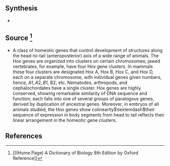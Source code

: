 ## Synthesis
- 
## Source [^1]
- A class of homeotic genes that control development of structures along the head-to-tail (anteroposterior) axis of a wide range of animals. The Hox genes are organized into clusters on certain chromosomes; jawed vertebrates, for example, have four Hox gene clusters. In mammals these four clusters are designated Hox A, Hox B, Hox C, and Hox D, each on a separate chromosome, with individual genes given numbers, hence, $A 1, A 2, B 1$, B2, etc. Nematodes, arthropods, and cephalochordates have a single cluster. Hox genes are highly conserved, showing remarkable similarity of DNA sequence and function; each falls into one of several groups of paralogous genes, derived by duplication of ancestral genes. Moreover, in embryos of all animals studied, the Hox genes show colinearity$\textemdash$their sequence of expression in body segments from head to tail reflects their linear arrangement in the homeotic gene clusters.
## References

[^1]: [[(Home Page) A Dictionary of Biology 8th Edition by Oxford Reference]]